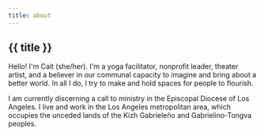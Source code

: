 ```yaml
---
title: about
---
```


## {{ title }}

Hello! I'm Cait (she/her). I'm a yoga facilitator, nonprofit leader, theater artist, and a believer in our communal capacity to imagine and bring about a better world. In all I do, I try to make and hold spaces for people to flourish.

I am currently discerning a call to ministry in the Episcopal Diocese of Los Angeles. I live and work in the Los Angeles metropolitan area, which occupies the unceded lands of the Kizh Gabrieleño and Gabrielino-Tongva peoples.
